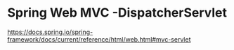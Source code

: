 # Spring Web MVC -DispatcherServlet 

https://docs.spring.io/spring-framework/docs/current/reference/html/web.html#mvc-servlet

